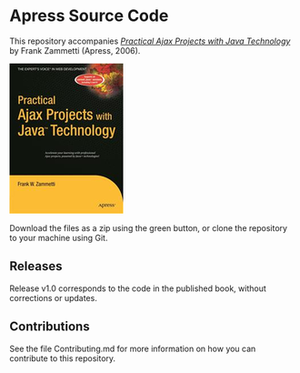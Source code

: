 # Apress Source Code

This repository accompanies [*Practical Ajax Projects with Java Technology*](http://www.apress.com/9781590596951) by Frank Zammetti (Apress, 2006).

![Cover image](9781590596951.jpg)

Download the files as a zip using the green button, or clone the repository to your machine using Git.

## Releases

Release v1.0 corresponds to the code in the published book, without corrections or updates.

## Contributions

See the file Contributing.md for more information on how you can contribute to this repository.
